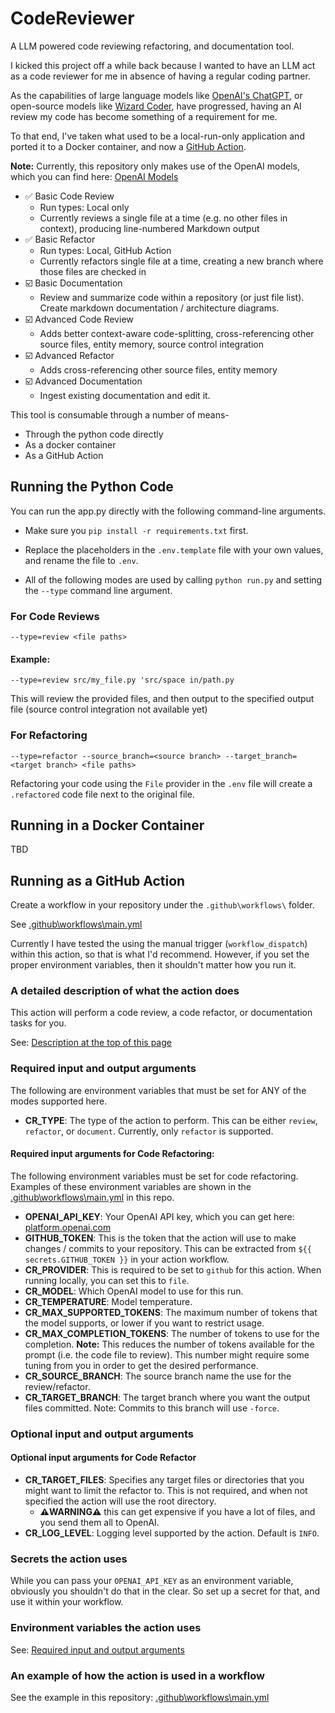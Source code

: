 # CodeReviewer
A LLM powered code reviewing refactoring, and documentation tool.

I kicked this project off a while back because I wanted to have an LLM act as a code reviewer for me in absence of having a regular coding partner.  

As the capabilities of large language models like [OpenAI's ChatGPT](chat.openai.com), or open-source models like [Wizard Coder](https://huggingface.co/WizardLM/WizardCoder-15B-V1.0), have progressed, having an AI review my code has become something of a requirement for me.

To that end, I've taken what used to be a local-run-only application and ported it to a Docker container, and now a [GitHub Action](https://docs.github.com/en/actions/learn-github-actions/understanding-github-actions).

**Note:** Currently, this repository only makes use of the OpenAI models, which you can find here: [OpenAI Models](https://platform.openai.com/docs/models/overview)

- ✅ Basic Code Review
  - Run types: Local only
  - Currently reviews a single file at a time (e.g. no other files in context), producing line-numbered Markdown output
- ✅ Basic Refactor
  - Run types: Local, GitHub Action
  - Currently refactors single file at a time, creating a new branch where those files are checked in  
- ☑️ Basic Documentation
  - Review and summarize code within a repository (or just file list).  Create markdown documentation / architecture diagrams.
- ☑️ Advanced Code Review
  - Adds better context-aware code-splitting, cross-referencing other source files, entity memory, source control integration
- ☑️ Advanced Refactor
  - Adds cross-referencing other source files, entity memory
- ☑️ Advanced Documentation
  - Ingest existing documentation and edit it.

This tool is consumable through a number of means-
- Through the python code directly
- As a docker container
- As a GitHub Action

## Running the Python Code
You can run the app.py directly with the following command-line arguments.

- Make sure you `pip install -r requirements.txt` first.

- Replace the placeholders in the `.env.template` file with your own values, and rename the file to `.env`.

- All of the following modes are used by calling `python run.py` and setting the `--type` command line argument.

### For Code Reviews

`--type=review <file paths>`

#### Example:

`--type=review src/my_file.py 'src/space in/path.py`

This will review the provided files, and then output to the specified output file (source control integration not available yet)

### For Refactoring

`--type=refactor --source_branch=<source branch> --target_branch=<target branch> <file paths>`

Refactoring your code using the `File` provider in the `.env` file will create a `.refactored` code file next to the original file.


## Running in a Docker Container
TBD

## Running as a GitHub Action
Create a workflow in your repository under the `.github\workflows\` folder.  

See [.github\workflows\main.yml](.github\workflows\main.yml)

Currently I have tested the using the manual trigger (`workflow_dispatch`) within this action, so that is what I'd recommend.  However, if you set the proper environment variables, then it shouldn't matter how you run it.

### A detailed description of what the action does
This action will perform a code review, a code refactor, or documentation tasks for you. 

See: [Description at the top of this page](#CodeReviewer)


### Required input and output arguments
The following are environment variables that must be set for ANY of the modes supported here.

- **CR_TYPE**: The type of the action to perform.  This can be either `review`, `refactor`, or `document`.  Currently, only `refactor` is supported.

#### Required input arguments for Code Refactoring:
The following environment variables must be set for code refactoring.  Examples of these environment variables are shown in the [.github\workflows\main.yml](.github\workflows\main.yml) in this repo.

- **OPENAI_API_KEY**: Your OpenAI API key, which you can get here: [platform.openai.com](platform.openai.com)
- **GITHUB_TOKEN**: This is the token that the action will use to make changes / commits to your repository.  This can be extracted from `${{ secrets.GITHUB_TOKEN }}` in your action workflow.
- **CR_PROVIDER**: This is required to be set to `github` for this action.  When running locally, you can set this to `file`.
- **CR_MODEL**: Which OpenAI model to use for this run.
- **CR_TEMPERATURE**: Model temperature.
- **CR_MAX_SUPPORTED_TOKENS**: The maximum number of tokens that the model supports, or lower if you want to restrict usage.
- **CR_MAX_COMPLETION_TOKENS**: The number of tokens to use for the completion.  **Note:** This reduces the number of tokens available for the prompt (i.e. the code file to review).  This number might require some tuning from you in order to get the desired performance.
- **CR_SOURCE_BRANCH**: The source branch name the use for the review/refactor.
- **CR_TARGET_BRANCH**: The target branch where you want the output files committed.  Note: Commits to this branch will use `-force`.



### Optional input and output arguments

#### Optional input arguments for Code Refactor
- **CR_TARGET_FILES**: Specifies any target files or directories that you might want to limit the refactor to.  This is not required, and when not specified the action will use the root directory.  
  - **⚠️WARNING⚠️** this can get expensive if you have a lot of files, and you send them all to OpenAI.
- **CR_LOG_LEVEL**: Logging level supported by the action. Default is `INFO`.

### Secrets the action uses
While you can pass your `OPENAI_API_KEY` as an environment variable, obviously you shouldn't do that in the clear.  So set up a secret for that, and use it within your workflow.

### Environment variables the action uses

See: [Required input and output arguments](###Required-input-and-output-arguments)

### An example of how the action is used in a workflow

See the example in this repository: [.github\workflows\main.yml](.github\workflows\main.yml)